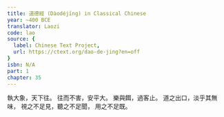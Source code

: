 ```yaml
---
title: 道德經 (Dàodéjīng) in Classical Chinese
year: ~400 BCE
translator: Laozi
code: lao
source: {
  label: Chinese Text Project,
  url: https://ctext.org/dao-de-jing?en=off
}
isbn: N/A
part: 1
chapter: 35
---
```

執大象，天下往。
往而不害，安平大。
樂與餌，過客止。
道之出口，淡乎其無味，
視之不足見，聽之不足聞，
用之不足既。